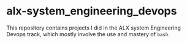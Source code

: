 # alx-system_engineering_devops

This repository contains projects I did in the ALX system Engineering Devops track, which mostly involve the use and mastery of `bash`.
